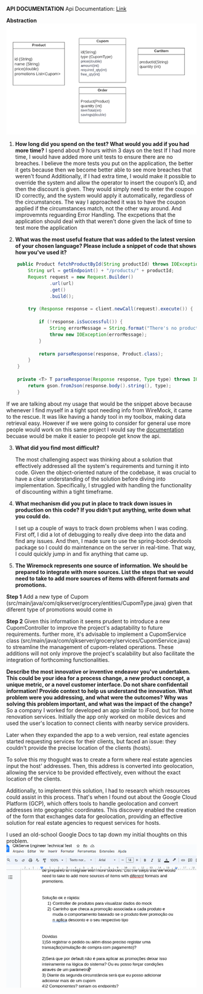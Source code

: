 **API DOCUMENTATION**
Api Documentation: [Link](https://immense-thicket-69297-ae6d8599f1bc.herokuapp.com/api-docs/)

**Abstraction**
![Image Description](imgs/diagram.png)

1. **How long did you spend on the test? What would you add if you had more time?**
   I spend about 9 hours within 3 days on the test
   If I had more time, I would have added more unit tests to ensure there are no breaches. I believe the more tests you put on the application, the better it gets because then we become better able to see more breaches that weren't found
   Additionally, if I had extra time, I would make it possible to override the system and allow the operator to insert the coupon’s ID, and then the discount is given. They would simply need to enter the coupon ID correctly, and the system would apply it automatically, regardless of the circumstances. The way I approached it was to have the coupon applied if the circumstances match, not the other way around.
   And improvemnts reguarding Error Handling. The excpetions that the application should deal with that weren't done given the lack of time to test more the application

2. **What was the most useful feature that was added to the latest version of your chosen language? Please include a snippet of code that shows how you've used it?**

```java
    public Product fetchProductById(String productId) throws IOException {
        String url = getEndpoint() + "/products/" + productId;
        Request request = new Request.Builder()
                .url(url)
                .get()
                .build();

        try (Response response = client.newCall(request).execute()) {

            if (!response.isSuccessful()) {
                String errorMessage = String.format("There's no product with ID %s: %s", productId, response);
                throw new IOException(errorMessage);
            }

            return parseResponse(response, Product.class);
        }
    }

    private <T> T parseResponse(Response response, Type type) throws IOException {
        return gson.fromJson(response.body().string(), type);
    }
```

If we are talking about my usage that would be the snippet above because whenever I find myself in a tight spot needing info from WireMock, it came to the rescue. It was like having a handy tool in my toolbox, making data retrieval easy.
However if we were going to consider for general use more people would work on this same project I would say the [documentation](https://immense-thicket-69297-ae6d8599f1bc.herokuapp.com/api-docs/) becuase would be make it easier to peopole get know the api.

3. **What did you find most difficult?**

   The most challenging aspect was thinking about a solution that effectively addressed all the system's requirements and turning it into code. Given the object-oriented nature of the codebase, it was crucial to have a clear understanding of the solution before diving into implementation. Specifically, I struggled with handling the functionality of discounting within a tight timeframe.

4. **What mechanism did you put in place to track down issues in production on this code? If you didn’t put anything, write down what you could do.**

   I set up a couple of ways to track down problems when I was coding. First off, I did a lot of debugging to really dive deep into the data and find any issues. And then, I made sure to use the spring-boot-devtools package so I could do maintenance on the server in real-time. That way, I could quickly jump in and fix anything that came up.

5. **The Wiremock represents one source of information. We should be prepared to integrate with more sources. List the steps that we would need to take to add more sources of items with diferent formats and promotions.**

**Step 1**
Add a new type of Cupom (src/main/java/com/qikserver/grocery/entities/CupomType.java)
given that diferent type of promotions would come in

**Step 2**
Given this information it seems prudent to introduce a new CupomController to improve the project's adaptability to future requirements. further more, it's advisable to implement a CupomService class (src/main/java/com/qikserver/grocery/services/CupomService.java) to streamline the management of cupom-related operations. These additions will not only improve the project's scalability but also facilitate the integration of forthcoming functionalities.

**Describe the most innovative or inventive endeavor you've undertaken. This could be your idea for a process change, a new product concept, a unique metric, or a novel customer interface. Do not share confidentail information! Provide context to help us understand the innovation. What problem were you addressing, and what were the outcomes? Why was solving this problem important, and what was the impact of the change?**
So a company I worked for developed an app similar to iFood, but for home renovation services. Initially the app only worked on mobile devices and used the user's location to connect clients with nearby service providers.

Later when they expanded the app to a web version, real estate agencies started requesting services for their clients, but faced an issue: they couldn't provide the precise location of the clients (hosts).

To solve this my thogught was to create a form where real estate agencies input the host' addresses. Then, this address is converted into geolocation, allowing the service to be provided effectively, even without the exact location of the clients.

Additionally, to implement this solution, I had to research which resources could assist in this process. That's when I found out about the Google Cloud Platform (GCP), which offers tools to handle geolocation and convert addresses into geographic coordinates. This discovery enabled the creation of the form that exchanges data for geolocation, providing an effective solution for real estate agencies to request services for hosts.

I used an old-school Google Docs to tap down my initial thoughts on this problem.
![Image Description](imgs/screenshot.png)
